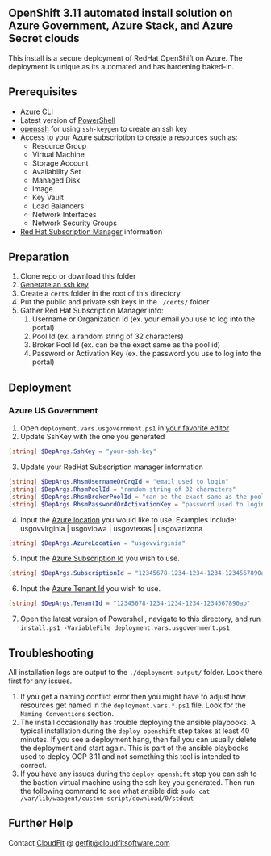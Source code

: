 ## OpenShift 3.11 automated install solution on Azure Government, Azure Stack, and Azure Secret clouds

This install is a secure deployment of RedHat OpenShift on Azure. The deployment is unique as its automated and has hardening baked-in.

## Prerequisites

* [Azure CLI](https://docs.microsoft.com/en-us/cli/azure/install-azure-cli?view=azure-cli-latest)
* Latest version of [PowerShell](https://docs.microsoft.com/en-us/powershell/scripting/install/installing-powershell?view=powershell-7)
* [openssh](https://docs.microsoft.com/en-us/windows-server/administration/openssh/openssh_overview) for using `ssh-keygen` to create an ssh key
* Access to your Azure subscription to create a resources such as:
  * Resource Group
  * Virtual Machine
  * Storage Account
  * Availability Set
  * Managed Disk
  * Image
  * Key Vault
  * Load Balancers
  * Network Interfaces
  * Network Security Groups
* [Red Hat Subscription Manager](https://access.redhat.com/products/red-hat-subscription-management) information

## Preparation

1. Clone repo or download this folder
2. [Generate an ssh key](https://docs.microsoft.com/en-us/azure/virtual-machines/linux/mac-create-ssh-keys)
3. Create a `certs` folder in the root of this directory
4. Put the public and private ssh keys in the `./certs/` folder
5. Gather Red Hat Subscription Manager info:
   1. Username or Organization Id (ex. your email you use to log into the portal)
   2. Pool Id (ex. a random string of 32 characters)
   3. Broker Pool Id (ex. can be the exact same as the pool id)
   4. Password or Activation Key (ex. the password you use to log into the portal)

## Deployment

### Azure US Government

1. Open `deployment.vars.usgovernment.ps1` in [your favorite editor](https://code.visualstudio.com/download)
2. Update SshKey with the one you generated
  ```powershell
  [string] $DepArgs.SshKey = "your-ssh-key"
  ```
3. Update your RedHat Subscription manager information
  ```powershell
  [string] $DepArgs.RhsmUsernameOrOrgId = "email used to login"
  [string] $DepArgs.RhsmPoolId = "random string of 32 characters"
  [string] $DepArgs.RhsmBrokerPoolId = "can be the exact same as the pool id"
  [string] $DepArgs.RhsmPasswordOrActivationKey = "password used to login"
  ```
4. Input the [Azure location](https://docs.microsoft.com/en-us/cli/azure/account?view=azure-cli-latest#az-account-list-locations) you would like to use. Examples include: usgovvirginia | usgoviowa | usgovtexas | usgovarizona
  ```powershell
  [string] $DepArgs.AzureLocation = "usgovvirginia"
  ```
5. Input the [Azure Subscription Id](https://docs.microsoft.com/en-us/cli/azure/account?view=azure-cli-latest#az-account-list) you wish to use.
  ```powershell
  [string] $DepArgs.SubscriptionId = "12345678-1234-1234-1234-1234567890ab"
  ```
6. Input the [Azure Tenant Id](https://microsoft.github.io/AzureTipsAndTricks/blog/tip153.html) you wish to use.
  ```powershell
  [string] $DepArgs.TenantId = "12345678-1234-1234-1234-1234567890ab"
  ```
7. Open the latest version of Powershell, navigate to this directory, and run `install.ps1 -VariableFile deployment.vars.usgovernment.ps1`

## Troubleshooting

All installation logs are output to the `./deployment-output/` folder. Look there first for any issues.

1. If you get a naming conflict error then you might have to adjust how resources get named in the `deployment.vars.*.ps1` file. Look for the `Naming Conventions` section.
2. The install occasionally has trouble deploying the ansible playbooks. A typical installation during the `deploy openshift` step takes at least 40 minutes. If you see a deployment hang, then fail you can usually delete the deployment and start again. This is part of the ansible playbooks used to deploy OCP 3.11 and not something this tool is intended to correct.
3. If you have any issues during the `deploy openshift` step you can ssh to the bastion virtual machine using the ssh key you generated. Then run the following command to see what ansible did: `sudo cat /var/lib/waagent/custom-script/download/0/stdout`

## Further Help

Contact [CloudFit](https://www.cloudfitsoftware.com/) @ getfit@cloudfitsoftware.com
